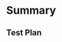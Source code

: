 <!-- Thanks for submitting a pull request! We appreciate you spending the time to work on these changes. Please follow the template so that the reviewers can easily understand what the code changes affect -->

# Summary

<!-- Explain the **motivation** for making this change. What issues does the pull request solve? Please tag them so that they will get automatically closed once the PR is merged -->

## Test Plan

<!-- Demonstrate the code is solid. Example: The exact commands you ran and their output, screenshots / videos if the pull request changes UI. -->
